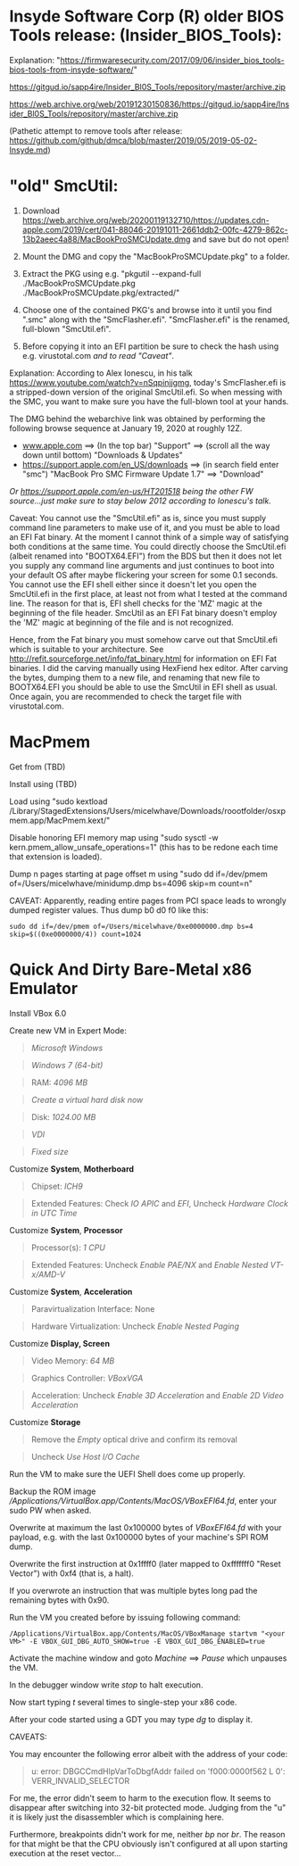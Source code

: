 # Insyde Software Corp (R) older BIOS Tools release: (Insider_BIOS_Tools):
Explanation: "https://firmwaresecurity.com/2017/09/06/insider_bios_tools-bios-tools-from-insyde-software/"

https://gitgud.io/sapp4ire/lnsider_Bl0S_TooIs/repository/master/archive.zip

https://web.archive.org/web/20191230150836/https://gitgud.io/sapp4ire/lnsider_Bl0S_TooIs/repository/master/archive.zip

(Pathetic attempt to remove tools after release: https://github.com/github/dmca/blob/master/2019/05/2019-05-02-Insyde.md)

# "old" SmcUtil:

1. Download https://web.archive.org/web/20200119132710/https://updates.cdn-apple.com/2019/cert/041-88046-20191011-2661ddb2-00fc-4279-862c-13b2aeec4a88/MacBookProSMCUpdate.dmg and save but do not open!

2. Mount the DMG and copy the "MacBookProSMCUpdate.pkg" to a folder.

3. Extract the PKG using e.g. "pkgutil --expand-full ./MacBookProSMCUpdate.pkg ./MacBookProSMCUpdate.pkg/extracted/"

4. Choose one of the contained PKG's and browse into it until you find "<some-thing>.smc" along with the "SmcFlasher.efi". "SmcFlasher.efi" is the renamed, full-blown "SmcUtil.efi".
  
5. Before copying it into an EFI partition be sure to check the hash using e.g. virustotal.com _and to read "Caveat"_.

Explanation: According to Alex Ionescu, in his talk https://www.youtube.com/watch?v=nSqpinjjgmg, today's SmcFlasher.efi is a stripped-down version of the original SmcUtil.efi. So when messing with the SMC, you want to make sure you have the full-blown tool at your hands.

The DMG behind the webarchive link was obtained by performing the following browse sequence at January 19, 2020 at roughly 12Z.

- www.apple.com ==> (In the top bar) "Support" ==> (scroll all the way down until bottom) "Downloads & Updates"
- https://support.apple.com/en_US/downloads ==> (in search field enter "smc") "MacBook Pro SMC Firmware Update 1.7" ==> "Download"

_Or https://support.apple.com/en-us/HT201518 being the other FW source...just make sure to stay below 2012 according to Ionescu's talk._

Caveat: You cannot use the "SmcUtil.efi" as is, since you must supply command line parameters to make use of it, and you must be able to load an EFI Fat binary. At the moment I cannot think of a simple way of satisfying both conditions at the same time. You could directly choose the SmcUtil.efi (albeit renamed into "BOOTX64.EFI") from the BDS but then it does not let you supply any command line arguments and just continues to boot into your default OS after maybe flickering your screen for some 0.1 seconds. You cannot use the EFI shell either since it doesn't let you open the SmcUtil.efi in the first place, at least not from what I tested at the command line. The reason for that is, EFI shell checks for the 'MZ' magic at the beginning of the file header. SmcUtil as an EFI Fat binary doesn't employ the 'MZ' magic at beginning of the file and is not recognized.

Hence, from the Fat binary you must somehow carve out that SmcUtil.efi which is suitable to your architecture. See http://refit.sourceforge.net/info/fat_binary.html for information on EFI Fat binaries. I did the carving manually using HexFiend hex editor. After carving the bytes, dumping them to a new file, and renaming that new file to BOOTX64.EFI you should be able to use the SmcUtil in EFI shell as usual. Once again, you are recommended to check the target file with virustotal.com.

# MacPmem
Get from (TBD)

Install using (TBD)

Load using "sudo kextload /Library/StagedExtensions/Users/micelwhave/Downloads/roootfolder/osxpmem.app/MacPmem.kext/"

Disable honoring EFI memory map using "sudo sysctl -w kern.pmem_allow_unsafe_operations=1" (this has to be redone each time that extension is loaded).

Dump n pages starting at page offset m using "sudo dd if=/dev/pmem of=/Users/micelwhave/minidump.dmp bs=4096 skip=m count=n"

CAVEAT: Apparently, reading entire pages from PCI space leads to wrongly dumped register values. Thus dump b0 d0 f0 like this:
```
sudo dd if=/dev/pmem of=/Users/micelwhave/0xe0000000.dmp bs=4 skip=$((0xe0000000/4)) count=1024
```

# Quick And Dirty Bare-Metal x86 Emulator
Install VBox 6.0

Create new VM in Expert Mode:

> *Microsoft Windows*

> *Windows 7 (64-bit)*

> RAM: *4096 MB*

> *Create a virtual hard disk now*

> Disk: *1024.00 MB*

> *VDI*

> *Fixed size*

Customize **System**, **Motherboard**

> Chipset: *ICH9*

> Extended Features: Check *IO APIC* and *EFI*, Uncheck *Hardware Clock in UTC Time*

Customize **System**, **Processor**

> Processor(s): *1 CPU*

> Extended Features: Uncheck *Enable PAE/NX* and *Enable Nested VT-x/AMD-V*

Customize **System**, **Acceleration**

> Paravirtualization Interface: None

> Hardware Virtualization: Uncheck *Enable Nested Paging*

Customize **Display, Screen**

> Video Memory: *64 MB*

> Graphics Controller: *VBoxVGA*

> Acceleration: Uncheck *Enable 3D Acceleration* and *Enable 2D Video Acceleration*

Customize **Storage**

> Remove the *Empty* optical drive and confirm its removal

> Uncheck *Use Host I/O Cache*

Run the VM to make sure the UEFI Shell does come up properly.

Backup the ROM image */Applications/VirtualBox.app/Contents/MacOS/VBoxEFI64.fd*, enter your sudo PW when asked.

Overwrite at maximum the last 0x100000 bytes of *VBoxEFI64.fd* with your payload, e.g. with the last 0x100000 bytes of your machine's SPI ROM dump.

Overwrite the first instruction at 0x1ffff0 (later mapped to 0xfffffff0 "Reset Vector") with 0xf4 (that is, a halt).

If you overwrote an instruction that was multiple bytes long pad the remaining bytes with 0x90.

Run the VM you created before by issuing following command:

```
/Applications/VirtualBox.app/Contents/MacOS/VBoxManage startvm "<your VM>" -E VBOX_GUI_DBG_AUTO_SHOW=true -E VBOX_GUI_DBG_ENABLED=true
```
Activate the machine window and goto *Machine* ==> *Pause* which unpauses the VM.

In the debugger window write *stop* to halt execution.

Now start typing *t* several times to single-step your x86 code.

After your code started using a GDT you may type *dg* to display it.

CAVEATS:

You may encounter the following error albeit with the address of your code:

> u: error: DBGCCmdHlpVarToDbgfAddr failed on 'f000:0000f562 L 0': VERR_INVALID_SELECTOR

For me, the error didn't seem to harm to the execution flow. It seems to disappear after switching into 32-bit protected mode. Judging from the "u" it is likely just the disassembler which is complaining here.

Furthermore, breakpoints didn't work for me, neither *bp* nor *br*. The reason for that might be that the CPU obviously isn't configured at all upon starting execution at the reset vector...
